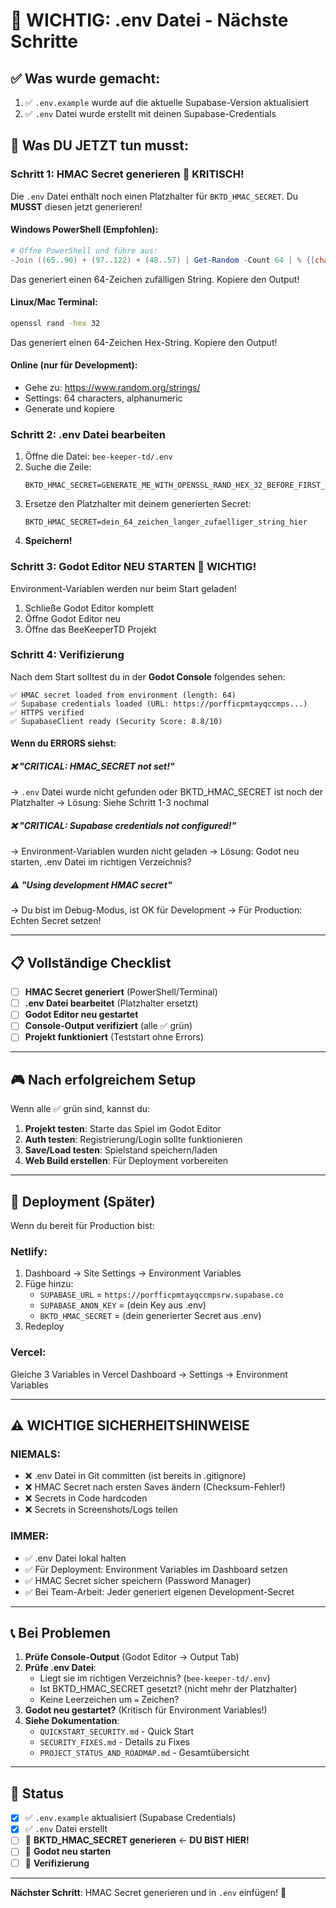 # 🚨 WICHTIG: .env Datei - Nächste Schritte

## ✅ Was wurde gemacht:

1. ✅ `.env.example` wurde auf die aktuelle Supabase-Version aktualisiert
2. ✅ `.env` Datei wurde erstellt mit deinen Supabase-Credentials

## 🔴 Was DU JETZT tun musst:

### **Schritt 1: HMAC Secret generieren** 🔴 **KRITISCH!**

Die `.env` Datei enthält noch einen Platzhalter für `BKTD_HMAC_SECRET`. Du **MUSST** diesen jetzt generieren!

#### **Windows PowerShell** (Empfohlen):
```powershell
# Öffne PowerShell und führe aus:
-Join ((65..90) + (97..122) + (48..57) | Get-Random -Count 64 | % {[char]$_})
```

Das generiert einen 64-Zeichen zufälligen String. Kopiere den Output!

#### **Linux/Mac Terminal**:
```bash
openssl rand -hex 32
```

Das generiert einen 64-Zeichen Hex-String. Kopiere den Output!

#### **Online** (nur für Development):
- Gehe zu: https://www.random.org/strings/
- Settings: 64 characters, alphanumeric
- Generate und kopiere

### **Schritt 2: .env Datei bearbeiten**

1. Öffne die Datei: `bee-keeper-td/.env`
2. Suche die Zeile:
   ```
   BKTD_HMAC_SECRET=GENERATE_ME_WITH_OPENSSL_RAND_HEX_32_BEFORE_FIRST_START
   ```
3. Ersetze den Platzhalter mit deinem generierten Secret:
   ```
   BKTD_HMAC_SECRET=dein_64_zeichen_langer_zufaelliger_string_hier
   ```
4. **Speichern!**

### **Schritt 3: Godot Editor NEU STARTEN** 🔴 **WICHTIG!**

Environment-Variablen werden nur beim Start geladen!

1. Schließe Godot Editor komplett
2. Öffne Godot Editor neu
3. Öffne das BeeKeeperTD Projekt

### **Schritt 4: Verifizierung**

Nach dem Start solltest du in der **Godot Console** folgendes sehen:

```
✅ HMAC secret loaded from environment (length: 64)
✅ Supabase credentials loaded (URL: https://porfficpmtayqccmps...)
✅ HTTPS verified
✅ SupabaseClient ready (Security Score: 8.8/10)
```

#### **Wenn du ERRORS siehst:**

##### ❌ "CRITICAL: HMAC_SECRET not set!"
→ `.env` Datei wurde nicht gefunden oder BKTD_HMAC_SECRET ist noch der Platzhalter
→ Lösung: Siehe Schritt 1-3 nochmal

##### ❌ "CRITICAL: Supabase credentials not configured!"
→ Environment-Variablen wurden nicht geladen
→ Lösung: Godot neu starten, .env Datei im richtigen Verzeichnis?

##### ⚠️ "Using development HMAC secret"
→ Du bist im Debug-Modus, ist OK für Development
→ Für Production: Echten Secret setzen!

---

## 📋 Vollständige Checklist

- [ ] **HMAC Secret generiert** (PowerShell/Terminal)
- [ ] **.env Datei bearbeitet** (Platzhalter ersetzt)
- [ ] **Godot Editor neu gestartet**
- [ ] **Console-Output verifiziert** (alle ✅ grün)
- [ ] **Projekt funktioniert** (Teststart ohne Errors)

---

## 🎮 Nach erfolgreichem Setup

Wenn alle ✅ grün sind, kannst du:

1. **Projekt testen**: Starte das Spiel im Godot Editor
2. **Auth testen**: Registrierung/Login sollte funktionieren
3. **Save/Load testen**: Spielstand speichern/laden
4. **Web Build erstellen**: Für Deployment vorbereiten

---

## 🚀 Deployment (Später)

Wenn du bereit für Production bist:

### **Netlify**:
1. Dashboard → Site Settings → Environment Variables
2. Füge hinzu:
   - `SUPABASE_URL` = `https://porfficpmtayqccmpsrw.supabase.co`
   - `SUPABASE_ANON_KEY` = (dein Key aus .env)
   - `BKTD_HMAC_SECRET` = (dein generierter Secret aus .env)
3. Redeploy

### **Vercel**:
Gleiche 3 Variables in Vercel Dashboard → Settings → Environment Variables

---

## ⚠️ WICHTIGE SICHERHEITSHINWEISE

### **NIEMALS:**
- ❌ .env Datei in Git committen (ist bereits in .gitignore)
- ❌ HMAC Secret nach ersten Saves ändern (Checksum-Fehler!)
- ❌ Secrets in Code hardcoden
- ❌ Secrets in Screenshots/Logs teilen

### **IMMER:**
- ✅ .env Datei lokal halten
- ✅ Für Deployment: Environment Variables im Dashboard setzen
- ✅ HMAC Secret sicher speichern (Password Manager)
- ✅ Bei Team-Arbeit: Jeder generiert eigenen Development-Secret

---

## 📞 Bei Problemen

1. **Prüfe Console-Output** (Godot Editor → Output Tab)
2. **Prüfe .env Datei**:
   - Liegt sie im richtigen Verzeichnis? (`bee-keeper-td/.env`)
   - Ist BKTD_HMAC_SECRET gesetzt? (nicht mehr der Platzhalter)
   - Keine Leerzeichen um `=` Zeichen?
3. **Godot neu gestartet?** (Kritisch für Environment Variables!)
4. **Siehe Dokumentation**:
   - `QUICKSTART_SECURITY.md` - Quick Start
   - `SECURITY_FIXES.md` - Details zu Fixes
   - `PROJECT_STATUS_AND_ROADMAP.md` - Gesamtübersicht

---

## 🎯 Status

- [x] ✅ `.env.example` aktualisiert (Supabase Credentials)
- [x] ✅ `.env` Datei erstellt
- [ ] 🔴 **BKTD_HMAC_SECRET generieren** ← **DU BIST HIER!**
- [ ] 🔴 **Godot neu starten**
- [ ] 🔴 **Verifizierung**

---

**Nächster Schritt**: HMAC Secret generieren und in `.env` einfügen! 🚀
